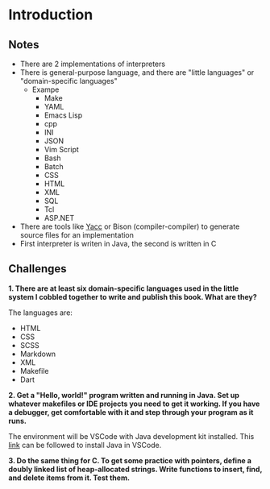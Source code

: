 # Introduction

## Notes

- There are 2 implementations of interpreters
- There is general-purpose language, and there are "little languages" or "domain-specific languages"
  - Exampe
    - Make
    - YAML
    - Emacs Lisp
    - cpp
    - INI
    - JSON
    - Vim Script
    - Bash
    - Batch
    - CSS
    - HTML
    - XML
    - SQL
    - Tcl
    - ASP.NET
- There are tools like [Yacc](https://en.wikipedia.org/wiki/Yacc) or Bison (compiler-compiler) to generate source files for an implementation
- First interpreter is writen in Java, the second is written in C

## Challenges

**1. There are at least six domain-specific languages used in the little system I cobbled together to write and publish this book. What are they?**

The languages are:

- HTML
- CSS
- SCSS
- Markdown
- XML
- Makefile
- Dart

**2. Get a "Hello, world!" program written and running in Java. Set up whatever makefiles or IDE projects you need to get it working. If you have a debugger, get comfortable with it and step through your program as it runs.**

The environment will be VSCode with Java development kit installed.
This [link](https://code.visualstudio.com/docs/languages/java) can be followed to install Java in VSCode.

**3. Do the same thing for C. To get some practice with pointers, define a doubly linked list of heap-allocated strings. Write functions to insert, find, and delete items from it. Test them.**
